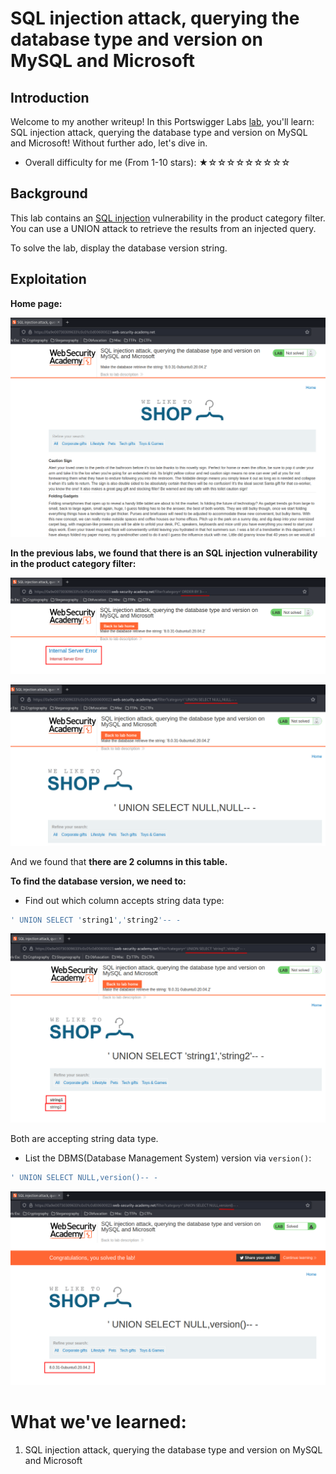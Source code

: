 # SQL injection attack, querying the database type and version on MySQL and Microsoft

## Introduction

Welcome to my another writeup! In this Portswigger Labs [lab](https://portswigger.net/web-security/sql-injection/examining-the-database/lab-querying-database-version-mysql-microsoft), you'll learn: SQL injection attack, querying the database type and version on MySQL and Microsoft! Without further ado, let's dive in.

- Overall difficulty for me (From 1-10 stars): ★☆☆☆☆☆☆☆☆☆

## Background

This lab contains an [SQL injection](https://portswigger.net/web-security/sql-injection) vulnerability in the product category filter. You can use a UNION attack to retrieve the results from an injected query.

To solve the lab, display the database version string.

## Exploitation

**Home page:**

![](https://github.com/siunam321/CTF-Writeups/blob/main/Portswigger-Labs/SQL-Injection/SQLi-8/images/Pasted%20image%2020221205054653.png)

**In the previous labs, we found that there is an SQL injection vulnerability in the product category filter:**

![](https://github.com/siunam321/CTF-Writeups/blob/main/Portswigger-Labs/SQL-Injection/SQLi-8/images/Pasted%20image%2020221205054946.png)

![](https://github.com/siunam321/CTF-Writeups/blob/main/Portswigger-Labs/SQL-Injection/SQLi-8/images/Pasted%20image%2020221205055007.png)

And we found that **there are 2 columns in this table.**

**To find the database version, we need to:**

- Find out which column accepts string data type:

```sql
' UNION SELECT 'string1','string2'-- -
```

![](https://github.com/siunam321/CTF-Writeups/blob/main/Portswigger-Labs/SQL-Injection/SQLi-8/images/Pasted%20image%2020221205055111.png)

Both are accepting string data type.

- List the DBMS(Database Management System) version via `version()`:

```sql
' UNION SELECT NULL,version()-- -
```

![](https://github.com/siunam321/CTF-Writeups/blob/main/Portswigger-Labs/SQL-Injection/SQLi-8/images/Pasted%20image%2020221205055228.png)

# What we've learned:

1. SQL injection attack, querying the database type and version on MySQL and Microsoft